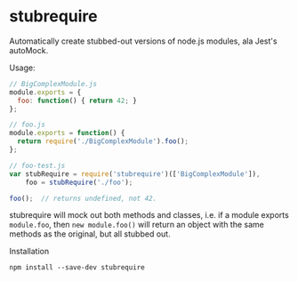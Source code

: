 stubrequire
===========

Automatically create stubbed-out versions of node.js modules, ala Jest's autoMock.

Usage:

```javascript
// BigComplexModule.js
module.exports = {
  foo: function() { return 42; }
};

// foo.js
module.exports = function() {
  return require('./BigComplexModule').foo();
};

// foo-test.js
var stubRequire = require('stubrequire')(['BigComplexModule']),
    foo = stubRequire('./foo');

foo();  // returns undefined, not 42.
```

stubrequire will mock out both methods and classes, i.e. if a module exports
`module.foo`, then `new module.foo()` will return an object with the same
methods as the original, but all stubbed out.

Installation

```
npm install --save-dev stubrequire
```
